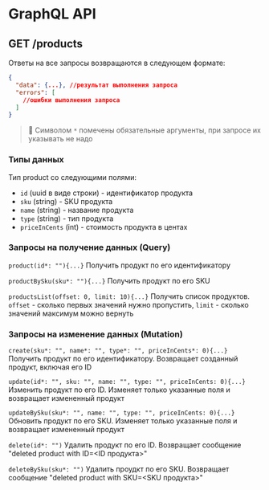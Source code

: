 # GraphQL API

## GET /products

Ответы на все запросы возвращаются в следующем формате:
```json
{
  "data": {...}, //результат выполнения запроса
  "errors": [
    //ошибки выполнения запроса
  ]
}
```

> :memo: Cимволом `*` помечены обязательные аргументы, при запросе их указывать не надо

### Типы данных

Тип product со следующими полями:
* `id` (uuid в виде строки) - идентификатор продукта
* `sku` (string) - SKU продукта
* `name` (string) - название продукта
* `type` (string) - тип продукта
* `priceInCents` (int) - стоимость продукта в центах

### Запросы на получение данных (Query)

`product(id*: ""){...}`
Получить продукт по его идентификатору

`productBySku(sku*: ""){...}`
Получить продукт по его SKU

`productsList(offset: 0, limit: 10){...}`
Получить список продуктов. 
`offset` - сколько первых значений нужно пропустить, `limit` - сколько значений максимум можно вернуть

### Запросы на изменение данных (Mutation)

`create(sku*: "", name*: "", type*: "", priceInCents*: 0){...}`
Получить продукт по его идентификатору. Возвращает созданный продукт, включая его ID

`update(id*: "", sku: "", name: "", type: "", priceInCents: 0){...}` 
Изменить продукт по его ID. Изменяет только указанные поля и возвращает измененный продукт

`updateBySku(sku*: "", name: "", type: "", priceInCents: 0){...}`
Обновить продукт по его SKU. Изменяет только указанные поля и возвращает измененный продукт

`delete(id*: "")`
Удалить продукт по его ID. Возвращает сообщение "deleted product with ID=<ID продукта>"

`deleteBySku(sku*: "")`
Удалить проудкт по его SKU. Возвращает сообщение "deleted product with SKU=<SKU продукта>"

